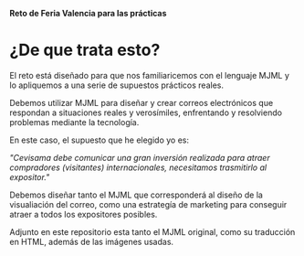 **Reto de Feria Valencia para las prácticas**


# ¿De que trata esto?


El reto está diseñado para que nos familiaricemos con el lenguaje MJML y lo apliquemos a una serie de supuestos prácticos reales. 

Debemos utilizar MJML para diseñar y crear correos electrónicos que respondan a situaciones reales y verosímiles, enfrentando y resolviendo problemas mediante la tecnología.

En este caso, el supuesto que he elegido yo es:

*"Cevisama debe comunicar una gran inversión realizada para atraer compradores (visitantes) internacionales, necesitamos trasmitirlo al expositor."*

Debemos diseñar tanto el MJML que corresponderá al diseño de la visualiación del correo, como una estrategía de marketing para conseguir atraer a todos los expositores posibles.

Adjunto en este repositorio esta tanto el MJML original, como su traducción en HTML, además de las imágenes usadas.

